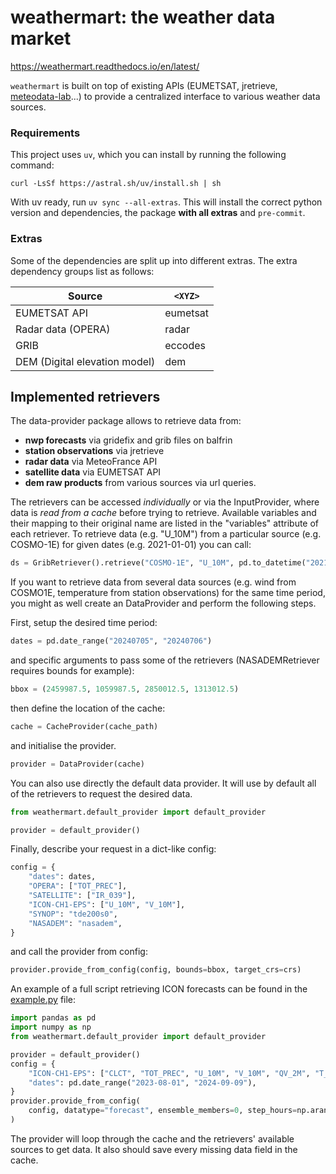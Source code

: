 # weathermart: the weather data market
https://weathermart.readthedocs.io/en/latest/

`weathermart` is built on top of existing APIs (EUMETSAT, jretrieve, [meteodata-lab](https://github.com/MeteoSwiss/meteodata-lab.git)...) to provide a centralized interface to various weather data sources.

### Requirements

This project uses `uv`, which you can install by running the following command:
```
curl -LsSf https://astral.sh/uv/install.sh | sh
```

With uv ready, run `uv sync --all-extras`. This will install the correct python version and dependencies, the package **with all extras** and `pre-commit`.

### Extras

Some of the dependencies are split up into different extras. The extra dependency groups list as follows:

| Source  | `<XYZ>` |
| -------- | ------- |
| EUMETSAT API | eumetsat |
| Radar data (OPERA) | radar |
| GRIB | eccodes |
| DEM (Digital elevation model) | dem |

## Implemented retrievers

The data-provider package allows to retrieve data from:

- **nwp forecasts** via gridefix and grib files on balfrin
- **station observations** via jretrieve
- **radar data** via MeteoFrance API
- **satellite data** via EUMETSAT API
- **dem raw products** from various sources via url queries.

The retrievers can be accessed _individually_ or via the InputProvider, where data is _read from a cache_ before trying to retrieve. Available variables and their mapping to their original name are listed in the "variables" attribute of each retriever. To retrieve data (e.g. "U_10M") from a particular source (e.g. COSMO-1E) for given dates (e.g. 2021-01-01) you can call:
```python
ds = GribRetriever().retrieve("COSMO-1E", "U_10M", pd.to_datetime("2021-01-01"))
```

If you want to retrieve data from several data sources (e.g. wind from COSMO1E, temperature from station observations) for the same time period, you might as well create an DataProvider and perform the following steps.

First, setup the desired time period:
```python
dates = pd.date_range("20240705", "20240706")
```
and specific arguments to pass some of the retrievers (NASADEMRetriever requires bounds for example):
```python
bbox = (2459987.5, 1059987.5, 2850012.5, 1313012.5)
```

then define the location of the cache:
```python
cache = CacheProvider(cache_path)
```

and initialise the provider.

```python
provider = DataProvider(cache)
```
You can also use directly the default data provider. It will use by default all of the retrievers to request the desired data.
```python
from weathermart.default_provider import default_provider

provider = default_provider()
```

Finally, describe your request in a dict-like config:
```python
config = {
    "dates": dates,
    "OPERA": ["TOT_PREC"],
    "SATELLITE": ["IR_039"],
    "ICON-CH1-EPS": ["U_10M", "V_10M"],
    "SYNOP": "tde200s0",
    "NASADEM": "nasadem",
}
```

and call the provider from config:
```python
provider.provide_from_config(config, bounds=bbox, target_crs=crs)
```

An example of a full script retrieving ICON forecasts can be found in the [example.py](example.py) file:
```python
import pandas as pd
import numpy as np
from weathermart.default_provider import default_provider

provider = default_provider()
config = {
    "ICON-CH1-EPS": ["CLCT", "TOT_PREC", "U_10M", "V_10M", "QV_2M", "T_2M", "P", "SP"],
    "dates": pd.date_range("2023-08-01", "2024-09-09"),
}
provider.provide_from_config(
    config, datatype="forecast", ensemble_members=0, step_hours=np.arange(1, 13)
)
```
The provider will loop through the cache and the retrievers' available sources to get data. It also should save every missing data field in the cache.
